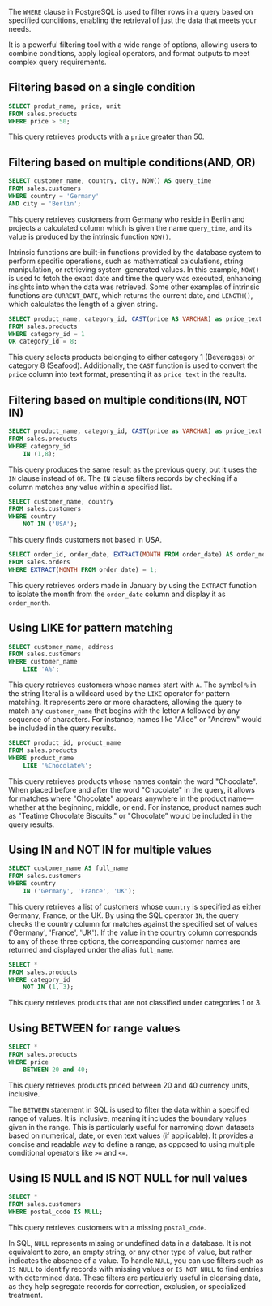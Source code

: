 The `WHERE` clause in PostgreSQL is used to filter rows in a query based on specified conditions, enabling the retrieval of just the data that meets your needs. 

It is a powerful filtering tool with a wide range of options, allowing users to combine conditions, apply logical operators, and format outputs to meet complex query requirements. 

## Filtering based on a single condition

```sql
SELECT produt_name, price, unit 
FROM sales.products 
WHERE price > 50;
```

This query retrieves products with a `price` greater than 50.

## Filtering based on multiple conditions(AND, OR)

```sql
SELECT customer_name, country, city, NOW() AS query_time 
FROM sales.customers 
WHERE country = 'Germany' 
AND city = 'Berlin';
```

This query retrieves customers from Germany who reside in Berlin and projects a calculated column which is given the name `query_time`, and its value is produced by the intrinsic function `NOW()`.

Intrinsic functions are built-in functions provided by the database system to perform specific operations, such as mathematical calculations, string manipulation, or retrieving system-generated values. In this example, `NOW()` is used to fetch the exact date and time the query was executed, enhancing insights into when the data was retrieved. Some other examples of intrinsic functions are `CURRENT_DATE`, which returns the current date, and `LENGTH()`, which calculates the length of a given string. 

```sql
SELECT product_name, category_id, CAST(price AS VARCHAR) as price_text 
FROM sales.products 
WHERE category_id = 1 
OR category_id = 8;
```
This query selects products belonging to either category 1 (Beverages) or category 8 (Seafood). Additionally, the `CAST` function is used to convert the `price` column into text format, presenting it as `price_text` in the results. 

## Filtering based on multiple conditions(IN, NOT IN)

```sql
SELECT product_name, category_id, CAST(price as VARCHAR) as price_text 
FROM sales.products 
WHERE category_id 
    IN (1,8); 
```

This query produces the same result as the previous query, but it uses the `IN` clause instead of `OR`. The `IN` clause filters records by checking if a column matches any value within a specified list. 

```sql
SELECT customer_name, country 
FROM sales.customers 
WHERE country 
    NOT IN ('USA');
```

This query finds customers not based in USA.

```sql
SELECT order_id, order_date, EXTRACT(MONTH FROM order_date) AS order_month 
FROM sales.orders 
WHERE EXTRACT(MONTH FROM order_date) = 1;
```

This query retrieves orders made in January by using the `EXTRACT` function to isolate the month from the `order_date` column and display it as `order_month`. 

## Using LIKE for pattern matching

```sql
SELECT customer_name, address 
FROM sales.customers 
WHERE customer_name 
    LIKE 'A%';
```
This query retrieves customers whose names start with `A`. The symbol `%` in the string literal is a wildcard used by the `LIKE` operator for pattern matching. It represents zero or more characters, allowing the query to match any `customer_name` that begins with the letter `A` followed by any sequence of characters. For instance, names like "Alice" or "Andrew" would be included in the query results. 


```sql
SELECT product_id, product_name 
FROM sales.products 
WHERE product_name 
    LIKE '%Chocolate%';
```

This query retrieves products whose names contain the word "Chocolate". When placed before and after the word "Chocolate" in the query, it allows for matches where "Chocolate" appears anywhere in the product name—whether at the beginning, middle, or end. For instance, product names such as "Teatime Chocolate Biscuits," or "Chocolate” would be included in the query results.  

## Using IN and NOT IN for multiple values

```sql
SELECT customer_name AS full_name 
FROM sales.customers 
WHERE country 
    IN ('Germany', 'France', 'UK');
```

This query retrieves a list of customers whose `country` is specified as either Germany, France, or the UK. By using the SQL operator `IN`, the query checks the country column for matches against the specified set of values ('Germany', 'France', 'UK'). If the value in the country column corresponds to any of these three options, the corresponding customer names are returned and displayed under the alias `full_name`. 

```sql
SELECT * 
FROM sales.products 
WHERE category_id 
    NOT IN (1, 3);
```

This query retrieves products that are not classified under categories 1 or 3.

## Using BETWEEN for range values

```sql
SELECT * 
FROM sales.products 
WHERE price 
    BETWEEN 20 and 40;
```

This query retrieves products priced between 20 and 40 currency units, inclusive.

The `BETWEEN` statement in SQL is used to filter the data within a specified range of values. It is inclusive, meaning it includes the boundary values given in the range. This is particularly useful for narrowing down datasets based on numerical, date, or even text values (if applicable). It provides a concise and readable way to define a range, as opposed to using multiple conditional operators like `>=` and `<=`. 

## Using IS NULL and IS NOT NULL for null values

```sql
SELECT * 
FROM sales.customers 
WHERE postal_code IS NULL;
```

This query retrieves customers with a missing `postal_code`.

In SQL, `NULL` represents missing or undefined data in a database. 
It is not equivalent to zero, an empty string, or any other type of value, but rather indicates the absence of a value. 
To handle `NULL`, you can use filters such as `IS NULL` to identify records with missing values or `IS NOT NULL` to find entries with determined data. 
These filters are particularly useful in cleansing data, as they help segregate records for correction, exclusion, or specialized treatment.  